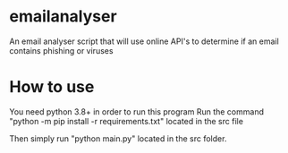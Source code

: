 # emailanalyser
An email analyser script that will use online API's to determine if an email contains phishing or viruses

# How to use
You need python 3.8+ in order to run this program
Run the command "python -m pip install -r requirements.txt" located in the src file

Then simply run "python main.py" located in the src folder.